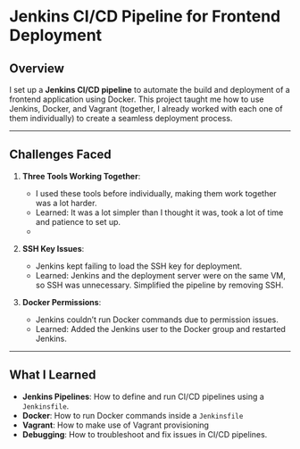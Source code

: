# Jenkins CI/CD Pipeline for Frontend Deployment

## Overview
I set up a **Jenkins CI/CD pipeline** to automate the build and deployment of a frontend application using Docker. This project taught me how to use Jenkins, Docker, and Vagrant (together, I already worked with each one of them individually) to create a seamless deployment process.

---

## Challenges Faced
1. **Three Tools Working Together**:
   - I used these tools before individually, making them work together was a lot harder.
   - Learned: It was a lot simpler than I thought it was, took a lot of time and patience to set up.
   - 
2. **SSH Key Issues**:
   - Jenkins kept failing to load the SSH key for deployment.
   - Learned: Jenkins and the deployment server were on the same VM, so SSH was unnecessary. Simplified the pipeline by removing SSH.

3. **Docker Permissions**:
   - Jenkins couldn’t run Docker commands due to permission issues.
   - Learned: Added the Jenkins user to the Docker group and restarted Jenkins.
---

## What I Learned
- **Jenkins Pipelines**: How to define and run CI/CD pipelines using a `Jenkinsfile`.
- **Docker**: How to run Docker commands inside a `Jenkinsfile`
- **Vagrant**: How to make use of Vagrant provisioning
- **Debugging**: How to troubleshoot and fix issues in CI/CD pipelines.
